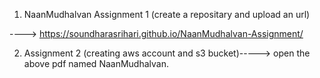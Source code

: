 1) NaanMudhalvan Assignment 1 (create a repositary and upload an url)

 ---->  https://soundharasrihari.github.io/NaanMudhalvan-Assignment/

2) Assignment 2 (creating aws account and s3 bucket)-----> open the above pdf named NaanMudhalvan.
